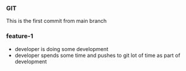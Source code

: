### GIT
This is the first commit from main branch 

### feature-1
* developer is doing some development
* developer spends some time and pushes to git lot of time as part of development